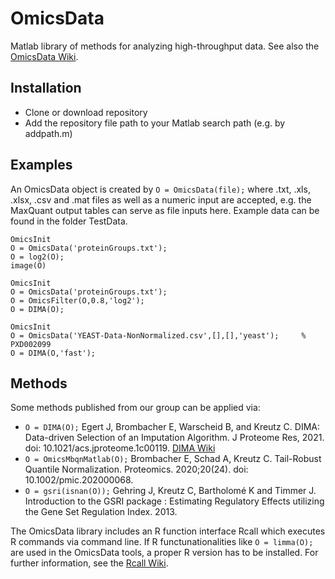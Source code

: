 # OmicsData
Matlab library of methods for analyzing high-throughput data. See also the [OmicsData Wiki](https://github.com/kreutz-lab/OmicsData/wiki).

## Installation
- Clone or download repository
- Add the repository file path to your Matlab search path (e.g. by addpath.m)


## Examples

An OmicsData object is created by `O = OmicsData(file);` where .txt, .xls, .xlsx, .csv and .mat files as well as a numeric input are accepted, e.g. the MaxQuant output tables can serve as file inputs here. Example data can be found in the folder TestData.
```
OmicsInit
O = OmicsData('proteinGroups.txt');
O = log2(O);
image(O)
```

```
OmicsInit
O = OmicsData('proteinGroups.txt');
O = OmicsFilter(O,0.8,'log2');
O = DIMA(O);
```

```
OmicsInit
O = OmicsData('YEAST-Data-NonNormalized.csv',[],[],'yeast');     % PXD002099
O = DIMA(O,'fast');
```

## Methods

Some methods published from our group can be applied via:
- `O = DIMA(O);` Egert J, Brombacher E, Warscheid B, and Kreutz C. DIMA: Data-driven Selection of an Imputation Algorithm. J Proteome Res, 2021. doi: 10.1021/acs.jproteome.1c00119.
 [DIMA Wiki](https://github.com/kreutz-lab/OmicsData/wiki/Data-driven-selection-of-an-imputation-algorithm)
- `O = OmicsMbqnMatlab(O);` Brombacher E, Schad A, Kreutz C. Tail-Robust Quantile Normalization. Proteomics. 2020;20(24). doi: 10.1002/pmic.202000068.
- `O = gsri(isnan(O));` Gehring J, Kreutz C, Bartholomé K and Timmer J. Introduction to the GSRI package : Estimating Regulatory Effects utilizing the Gene Set Regulation Index. 2013.

The OmicsData library includes an R function interface Rcall which executes R commands via command line. If R functunationalities like `O = limma(O);` are used in the OmicsData tools, a proper R version has to be installed. For further information, see the [Rcall Wiki](https://github.com/kreutz-lab/Rcall/wiki).

